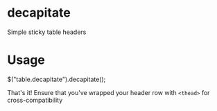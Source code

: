 decapitate
==========

Simple sticky table headers

Usage
=====

$("table.decapitate").decapitate();

That's it! Ensure that you've wrapped your header row with `<thead>` for cross-compatibility